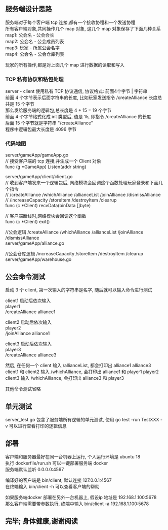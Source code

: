 ## 服务端设计思路

服务端对于每个客户端 tcp 连接,都有一个接收协程和一个发送协程  
所有客户端对象,共同操作几个 map 对象, 这几个 map 对象保存了下面几种关系  
map1: 公会名 - 公会会长  
map2: 公会名 - 公会成员列表  
map3: 玩家   - 所属公会名字  
map4: 公会名 - 公会仓库列表  

玩家的所有操作,都是对上面几个 map 进行数据的读取和写入  

### TCP 私有协议和粘包处理

server - client 使用私有 TCP 协议通信, 协议格式: 前面4个字节 | 字符串  
前面 4 个字节表示后面字符串的长度, 比如玩家发送指令 /createAlliance 长度总共是 15 个字节  
那么发给服务端的逻辑包,总长度是 4 + 15 = 19 个字节  
前面 4  个字节格式化成 int 类型后, 值是 15, 即指令 /createAlliance 的长度  
后面 15 个字节就是字符串 "/createAlliance"  
程序中逻辑包最大长度是 4096 字节  

### 代码地图

server/gameApp/gameApp.go  
// 接受客户端的 tcp 连接,并生成一个 Client 对象  
func (g *GameApp) Listen(addr string) 

server/gameApp/client/client.go  
// 收到客户端发来一个逻辑包后, 网络模块会回调这个函数处理玩家登录和下面几个指令  
// /createAlliance /whichAlliance /allianceList /joinAlliance /dismissAlliance 
// /increaseCapacity /storeItem /destroyItem /clearup  
func (c *Client) recvData(binData []byte)  

// 客户端断线时,网络模块会回调这个函数  
func (c *Client) exit()  

//公会逻辑 /createAlliance /whichAlliance /allianceList /joinAlliance /dismissAlliance  
server/gameApp/alliance.go 

//公会仓库逻辑 /increaseCapacity /storeItem /destroyItem /clearup  
server/gameApp/warehouse.go 

## 公会命令测试
启动 3 个 client, 第一次输入的字符串是名字, 随后就可以输入命令进行测试  
  
client1 启动后依次输入  
player1  
/createAlliance alliance1  

client2 启动后依次输入  
player2  
/joinAlliance alliance1  

client3 启动后依次输入   
player3  
/createAlliance alliance3  

然后, 在任何一个 client 输入 /allianceList, 都会打印出 alliance1 alliance3  
client1 和 client2 输入 /whichAlliance, 会打印出 alliance1 和 player1 player2  
client3 输入 /whichAlliance, 会打印出 alliance3 和 player3  

其他命令测试省略  

## 单元测试
server_test.go 包含了服务端所有逻辑的单元测试, 使用 go test -run TestXXX -v 可以进行查看打印的逻辑信息  


## 部署
客户端和服务器最好在同一台机器上运行, 个人运行环境是 ubuntu 18  
执行 dockerfile/run.sh 可以一键部署服务端 docker  
服务端默认监听 0.0.0.0:4567  

编译好的客户端是 bin/client, 默认连接 127.0.0.1:4567   
在终端输入 bin/client -h 可以查看客户端的帮助  

如果服务端docker 部署在另外一台机器上, 假设ip 地址是 192.168.1.100:5678  
那么客户端需要带参数执行, 终端中输入 bin/client -a 192.168.1.100:5678  



## 完毕; 身体健康,谢谢阅读







